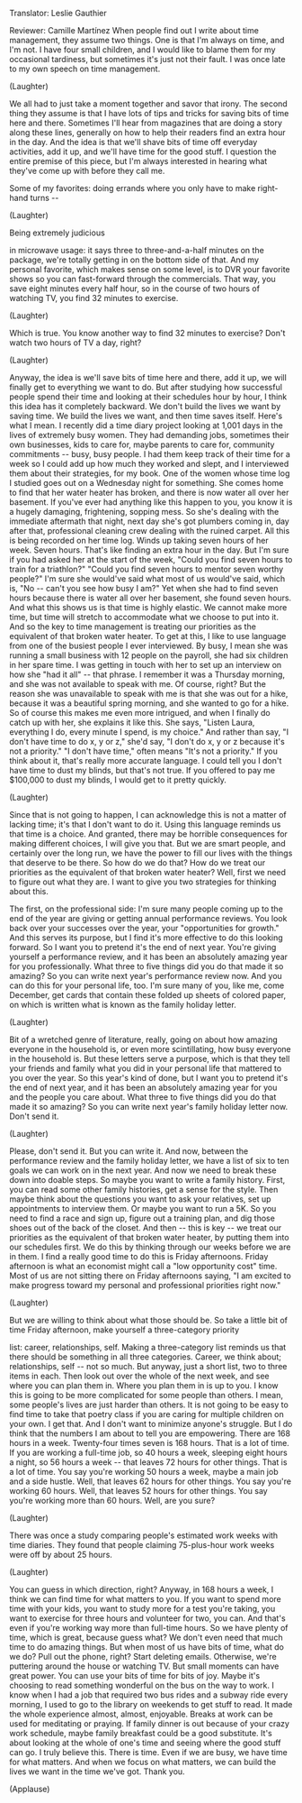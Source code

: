

Translator: Leslie Gauthier

Reviewer: Camille Martínez
When people find out
I write about time management,
they assume two things.
One is that I&#39;m always on time,
and I&#39;m not.
I have four small children,
and I would like to blame them
for my occasional tardiness,
but sometimes it&#39;s just not their fault.
I was once late to my own speech
on time management.

(Laughter)

We all had to just take a moment
together and savor that irony.
The second thing they assume
is that I have lots of tips and tricks
for saving bits of time here and there.
Sometimes I&#39;ll hear from magazines
that are doing a story along these lines,
generally on how to help their readers
find an extra hour in the day.
And the idea is that we&#39;ll shave
bits of time off everyday activities,
add it up,
and we&#39;ll have time for the good stuff.
I question the entire premise
of this piece, but I&#39;m always interested
in hearing what they&#39;ve come
up with before they call me.

Some of my favorites:
doing errands where you only
have to make right-hand turns --

(Laughter)

Being extremely judicious

in microwave usage:
it says three to three-and-a-half
minutes on the package,
we&#39;re totally getting in on
the bottom side of that.
And my personal favorite,
which makes sense on some level,
is to DVR your favorite shows so you can
fast-forward through the commercials.
That way, you save
eight minutes every half hour,
so in the course of two hours
of watching TV,
you find 32 minutes to exercise.

(Laughter)

Which is true.
You know another way to find
32 minutes to exercise?
Don&#39;t watch two hours of TV a day, right?

(Laughter)

Anyway, the idea is we&#39;ll save bits
of time here and there, add it up,
we will finally get
to everything we want to do.
But after studying how successful
people spend their time
and looking at their
schedules hour by hour,
I think this idea
has it completely backward.
We don&#39;t build the lives
we want by saving time.
We build the lives we want,
and then time saves itself.
Here&#39;s what I mean.
I recently did a time diary project
looking at 1,001 days in the lives
of extremely busy women.
They had demanding jobs,
sometimes their own businesses,
kids to care for,
maybe parents to care for,
community commitments --
busy, busy people.
I had them keep track
of their time for a week
so I could add up how much
they worked and slept,
and I interviewed them
about their strategies, for my book.
One of the women whose time log I studied
goes out on a Wednesday night
for something.
She comes home to find
that her water heater has broken,
and there is now water
all over her basement.
If you&#39;ve ever had anything
like this happen to you,
you know it is a hugely damaging,
frightening, sopping mess.
So she&#39;s dealing with the immediate
aftermath that night,
next day she&#39;s got plumbers coming in,
day after that, professional cleaning
crew dealing with the ruined carpet.
All this is being recorded
on her time log.
Winds up taking seven hours of her week.
Seven hours.
That&#39;s like finding
an extra hour in the day.
But I&#39;m sure if you had asked her
at the start of the week,
&quot;Could you find seven hours
to train for a triathlon?&quot;
&quot;Could you find seven hours
to mentor seven worthy people?&quot;
I&#39;m sure she would&#39;ve said
what most of us would&#39;ve said,
which is, &quot;No -- can&#39;t you see
how busy I am?&quot;
Yet when she had to find seven hours
because there is water
all over her basement,
she found seven hours.
And what this shows us
is that time is highly elastic.
We cannot make more time,
but time will stretch to accommodate
what we choose to put into it.
And so the key to time management
is treating our priorities
as the equivalent
of that broken water heater.
To get at this,
I like to use language from one
of the busiest people I ever interviewed.
By busy, I mean she was running
a small business
with 12 people on the payroll,
she had six children in her spare time.
I was getting in touch with her
to set up an interview
on how she &quot;had it all&quot; -- that phrase.
I remember it was a Thursday morning,
and she was not available
to speak with me.
Of course, right?
But the reason she was
unavailable to speak with me
is that she was out for a hike,
because it was a beautiful spring morning,
and she wanted to go for a hike.
So of course this makes me
even more intrigued,
and when I finally do catch up with her,
she explains it like this.
She says, &quot;Listen Laura, everything I do,
every minute I spend, is my choice.&quot;
And rather than say,
&quot;I don&#39;t have time to do x, y or z,&quot;
she&#39;d say, &quot;I don&#39;t do x, y or z
because it&#39;s not a priority.&quot;
&quot;I don&#39;t have time,&quot; often means
&quot;It&#39;s not a priority.&quot;
If you think about it,
that&#39;s really more accurate language.
I could tell you I don&#39;t have time
to dust my blinds,
but that&#39;s not true.
If you offered to pay me $100,000
to dust my blinds,
I would get to it pretty quickly.

(Laughter)

Since that is not going to happen,
I can acknowledge this is not
a matter of lacking time;
it&#39;s that I don&#39;t want to do it.
Using this language reminds us
that time is a choice.
And granted,
there may be horrible consequences
for making different choices,
I will give you that.
But we are smart people,
and certainly over the long run,
we have the power to fill our lives
with the things that deserve to be there.
So how do we do that?
How do we treat our priorities
as the equivalent
of that broken water heater?
Well, first we need
to figure out what they are.
I want to give you two strategies
for thinking about this.

The first, on the professional side:
I&#39;m sure many people
coming up to the end of the year
are giving or getting
annual performance reviews.
You look back over
your successes over the year,
your &quot;opportunities for growth.&quot;
And this serves its purpose,
but I find it&#39;s more effective
to do this looking forward.
So I want you to pretend
it&#39;s the end of next year.
You&#39;re giving yourself
a performance review,
and it has been an absolutely
amazing year for you professionally.
What three to five things did you do
that made it so amazing?
So you can write next
year&#39;s performance review now.
And you can do this
for your personal life, too.
I&#39;m sure many of you,
like me, come December,
get cards that contain these folded up
sheets of colored paper,
on which is written what is known
as the family holiday letter.

(Laughter)

Bit of a wretched genre
of literature, really,
going on about how amazing
everyone in the household is,
or even more scintillating,
how busy everyone in the household is.
But these letters serve a purpose,
which is that they tell
your friends and family
what you did in your personal life
that mattered to you over the year.
So this year&#39;s kind of done,
but I want you to pretend
it&#39;s the end of next year,
and it has been an absolutely amazing year
for you and the people you care about.
What three to five things did you do
that made it so amazing?
So you can write next
year&#39;s family holiday letter now.
Don&#39;t send it.

(Laughter)

Please, don&#39;t send it.
But you can write it.
And now, between the performance
review and the family holiday letter,
we have a list of six to ten goals
we can work on in the next year.
And now we need to break
these down into doable steps.
So maybe you want
to write a family history.
First, you can read
some other family histories,
get a sense for the style.
Then maybe think about the questions
you want to ask your relatives,
set up appointments to interview them.
Or maybe you want to run a 5K.
So you need to find a race and sign up,
figure out a training plan,
and dig those shoes
out of the back of the closet.
And then -- this is key --
we treat our priorities as the equivalent
of that broken water heater,
by putting them into our schedules first.
We do this by thinking through our weeks
before we are in them.
I find a really good time to do this
is Friday afternoons.
Friday afternoon is what
an economist might call
a &quot;low opportunity cost&quot; time.
Most of us are not sitting there
on Friday afternoons saying,
&quot;I am excited to make progress
toward my personal
and professional priorities
right now.&quot;

(Laughter)

But we are willing to think
about what those should be.
So take a little bit
of time Friday afternoon,
make yourself a three-category priority

list: career, relationships, self.
Making a three-category list reminds us
that there should be something
in all three categories.
Career, we think about;
relationships, self --
not so much.
But anyway, just a short list,
two to three items in each.
Then look out over the whole
of the next week,
and see where you can plan them in.
Where you plan them in is up to you.
I know this is going to be more
complicated for some people than others.
I mean, some people&#39;s lives
are just harder than others.
It is not going to be easy
to find time to take that poetry class
if you are caring for multiple
children on your own.
I get that.
And I don&#39;t want to minimize
anyone&#39;s struggle.
But I do think that the numbers
I am about to tell you are empowering.
There are 168 hours in a week.
Twenty-four times seven is 168 hours.
That is a lot of time.
If you are working a full-time
job, so 40 hours a week,
sleeping eight hours a night,
so 56 hours a week --
that leaves 72 hours for other things.
That is a lot of time.
You say you&#39;re working 50 hours a week,
maybe a main job and a side hustle.
Well, that leaves 62 hours
for other things.
You say you&#39;re working 60 hours.
Well, that leaves 52 hours
for other things.
You say you&#39;re working more than 60 hours.
Well, are you sure?

(Laughter)

There was once a study comparing
people&#39;s estimated work weeks
with time diaries.
They found that people claiming
75-plus-hour work weeks
were off by about 25 hours.

(Laughter)

You can guess in which direction, right?
Anyway, in 168 hours a week,
I think we can find time
for what matters to you.
If you want to spend
more time with your kids,
you want to study more
for a test you&#39;re taking,
you want to exercise for three hours
and volunteer for two,
you can.
And that&#39;s even if you&#39;re working
way more than full-time hours.
So we have plenty of time, which is great,
because guess what?
We don&#39;t even need that much
time to do amazing things.
But when most of us have
bits of time, what do we do?
Pull out the phone, right?
Start deleting emails.
Otherwise, we&#39;re puttering
around the house
or watching TV.
But small moments can have great power.
You can use your bits of time
for bits of joy.
Maybe it&#39;s choosing to read
something wonderful on the bus
on the way to work.
I know when I had a job
that required two bus rides
and a subway ride every morning,
I used to go to the library
on weekends to get stuff to read.
It made the whole experience
almost, almost, enjoyable.
Breaks at work can be used
for meditating or praying.
If family dinner is out
because of your crazy work schedule,
maybe family breakfast
could be a good substitute.
It&#39;s about looking at
the whole of one&#39;s time
and seeing where the good stuff can go.
I truly believe this.
There is time.
Even if we are busy,
we have time for what matters.
And when we focus on what matters,
we can build the lives we want
in the time we&#39;ve got.
Thank you.

(Applause)

